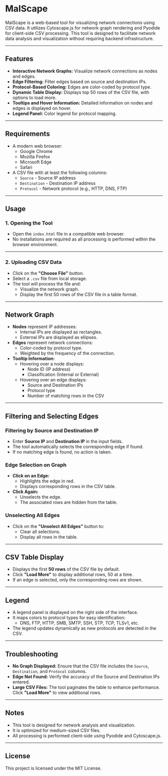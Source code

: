 # MalScape

MalScape is a web-based tool for visualizing network connections using CSV data. It utilizes Cytoscape.js for network graph rendering and Pyodide for client-side CSV processing. This tool is designed to facilitate network data analysis and visualization without requiring backend infrastructure.

---

## Features

- **Interactive Network Graphs:** Visualize network connections as nodes and edges.
- **Edge Filtering:** Filter edges based on source and destination IPs.
- **Protocol-Based Coloring:** Edges are color-coded by protocol type.
- **Dynamic Table Display:** Displays top 50 rows of the CSV file, with options to load more.
- **Tooltips and Hover Information:** Detailed information on nodes and edges is displayed on hover.
- **Legend Panel:** Color legend for protocol mapping.

---

## Requirements

- A modern web browser:
  - Google Chrome
  - Mozilla Firefox
  - Microsoft Edge
  - Safari
- A CSV file with at least the following columns:
  - `Source` - Source IP address
  - `Destination` - Destination IP address
  - `Protocol` - Network protocol (e.g., HTTP, DNS, FTP)

---

## Usage

### 1. Opening the Tool
- Open the `index.html` file in a compatible web browser.
- No installations are required as all processing is performed within the browser environment.

---

### 2. Uploading CSV Data
- Click on the **"Choose File"** button.
- Select a `.csv` file from local storage.
- The tool will process the file and:
  - Visualize the network graph.
  - Display the first 50 rows of the CSV file in a table format.

---

## Network Graph

- **Nodes** represent IP addresses:
  - Internal IPs are displayed as rectangles.
  - External IPs are displayed as ellipses.
- **Edges** represent network connections:
  - Color-coded by protocol type.
  - Weighted by the frequency of the connection.
- **Tooltip Information:**
  - Hovering over a node displays:
    - Node ID (IP address)
    - Classification (Internal or External)
  - Hovering over an edge displays:
    - Source and Destination IPs
    - Protocol type
    - Number of matching rows in the CSV

---

## Filtering and Selecting Edges

### Filtering by Source and Destination IP
- Enter **Source IP** and **Destination IP** in the input fields.
- The tool automatically selects the corresponding edge if found.
- If no matching edge is found, no action is taken.

### Edge Selection on Graph
- **Click on an Edge:** 
  - Highlights the edge in red.
  - Displays corresponding rows in the CSV table.
- **Click Again:** 
  - Unselects the edge.
  - The associated rows are hidden from the table.

### Unselecting All Edges
- Click on the **"Unselect All Edges"** button to:
  - Clear all selections.
  - Display all rows in the table.

---

## CSV Table Display

- Displays the first **50 rows** of the CSV file by default.
- Click **"Load More"** to display additional rows, 50 at a time.
- If an edge is selected, only the corresponding rows are shown.

---

## Legend

- A legend panel is displayed on the right side of the interface.
- It maps colors to protocol types for easy identification:
  - DNS, FTP, HTTP, SMB, SMTP, SSH, STP, TCP, TLSv1, etc.
- The legend updates dynamically as new protocols are detected in the CSV.

---

## Troubleshooting

- **No Graph Displayed:** Ensure that the CSV file includes the `Source`, `Destination`, and `Protocol` columns.
- **Edge Not Found:** Verify the accuracy of the Source and Destination IPs entered.
- **Large CSV Files:** The tool paginates the table to enhance performance. Click **"Load More"** to view additional rows.

---

## Notes

- This tool is designed for network analysis and visualization.
- It is optimized for medium-sized CSV files.
- All processing is performed client-side using Pyodide and Cytoscape.js.

---

## License

This project is licensed under the MIT License.
